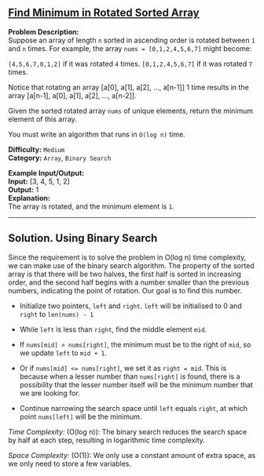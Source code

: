 ## [Find Minimum in Rotated Sorted Array](https://leetcode.com/problems/find-minimum-in-rotated-sorted-array/)

**Problem Description:**  
Suppose an array of length `n` sorted in ascending order is rotated between `1` and `n` times. For example, the array `nums = [0,1,2,4,5,6,7]` might become:

`[4,5,6,7,0,1,2]` if it was rotated `4` times.
`[0,1,2,4,5,6,7]` if it was rotated `7` times.

Notice that rotating an array [a[0], a[1], a[2], ..., a[n-1]] 1 time results in the array [a[n-1], a[0], a[1], a[2], ..., a[n-2]].

Given the sorted rotated array `nums` of unique elements, return the minimum element of this array.

You must write an algorithm that runs in `O(log n)` time.

**Difficulty:** `Medium`  
**Category:** `Array`, `Binary Search`

**Example Input/Output:**  
**Input:** [3, 4, 5, 1, 2]  
**Output:** 1  
**Explanation:**  
The array is rotated, and the minimum element is `1`.

---

## Solution. Using Binary Search

Since the requirement is to solve the problem in O(log n) time complexity, we can make use of the binary search algorithm. The property of the sorted array is that there will be two halves, the first half is sorted in increasing order, and the second half begins with a number smaller than the previous numbers, indicating the point of rotation. Our goal is to find this number. 

- Initialize two pointers, `left` and `right`. `left` will be initialised to 0 and `right` to `len(nums) - 1`

- While `left` is less than `right`, find the middle element `mid`.

- If `nums[mid] > nums[right]`, the minimum must be to the right of `mid`, so we update `left` to `mid + 1`.  

- Or if `nums[mid] <= nums[right]`, we set it as `right = mid`. This is because when a lesser number than `nums[right]` is found, there is a possibility that the lesser number itself will be the minimum number that we are looking for.

- Continue narrowing the search space until `left` equals `right`, at which point `nums[left]` will be the minimum.  


*Time Complexity:* (O(log n)): The binary search reduces the search space by half at each step, resulting in logarithmic time complexity.  

*Space Complexity:* (O(1)): We only use a constant amount of extra space, as we only need to store a few variables.
